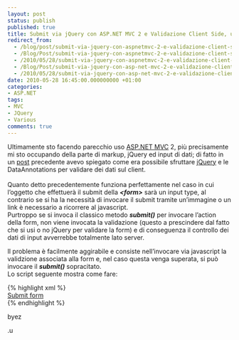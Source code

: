 ```yaml
---
layout: post
status: publish
published: true
title: Submit via jQuery con ASP.NET MVC 2 e Validazione Client Side, un bel cocktail
redirect_from: 
  - /blog/post/submit-via-jquery-con-aspnetmvc-2-e-validazione-client-side-un-bel-cocktail/
  - /Blog/Post/submit-via-jquery-con-aspnetmvc-2-e-validazione-client-side-un-bel-cocktail/
  - /2010/05/28/submit-via-jquery-con-aspnetmvc-2-e-validazione-client-side-un-bel-cocktail/
  - /Blog/Post/submit-via-jquery-con-asp-net-mvc-2-e-validazione-client-side-un-bel-cocktail/
  - /2010/05/28/submit-via-jquery-con-asp-net-mvc-2-e-validazione-client-side-un-bel-cocktail/
date: 2010-05-28 16:45:00.000000000 +01:00
categories:
- ASP.NET
tags:
- MVC
- JQuery
- Various
comments: true
---
```

<p>Ultimamente sto facendo parecchio uso <a title="ASP.NET MVC Search" href="http://www.imperugo.tostring.it/tags/archive/mvc" target="_blank">ASP.NET MVC</a> 2, più precisamente mi sto occupando della parte di markup, jQuery ed input di dati; di fatto in un <a title="Validazione Client-Side su ASP.NET MVC 2 con jQuery" href="http://tostring.it/blog/post/validazione-client-side-su-aspnet-mvc-2-con-jquery" target="_blank">post</a> precedente avevo spiegato come era possibile sfruttare <a title="jQuery" href="http://tostring.it/Tags/Archive/JQuery" target="_blank">jQuery</a> e le DataAnnotations per validare dei dati sul client.    <br />    <br />Quanto detto precedentemente funziona perfettamente nel caso in cui l’oggetto che effettuerà il submit della <strong><em>&lt;form&gt;</em></strong> sarà un input type, al contrario se si ha la necessità di invocare il submit tramite un’immagine o un link è necessario a ricorrere al javascript.    <br />Purtroppo se si invoca il classico metodo <strong><em>submit()</em></strong> per invocare l’action della form, non viene invocata la validazione (questo a prescindere dal fatto che si usi o no jQuery per validare la form) e di conseguenza il controllo dei dati di input avverrebbe totalmente lato server.</p>  <p>Il problema è facilmente aggirabile e consiste nell’invocare via javascript la validzione associata alla form e, nel caso questa venga superata, si può invocare il <strong><em>submit()</em></strong> sopracitato.    <br />Lo script seguente mostra come fare:</p>  {% highlight xml %}
<div id="submitbox" class="left">
    <span class="button submit">
        <a href="javascript:if($('#myForm').validate().form())$('#myForm').submit();" title="Submit form">
            <span>Submit form</span>
        </a>
    </span>
</div>
{% endhighlight %}
<p>byez</p>

<p>.u</p>
